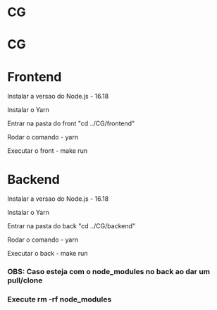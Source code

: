 # CG
# CG

# Frontend
Instalar a versao do Node.js - 16.18

Instalar o Yarn

Entrar na pasta do front "cd ../CG/frontend"

Rodar o comando - yarn 

Executar o front - make run

# Backend

Instalar a versao do Node.js - 16.18

Instalar o Yarn

Entrar na pasta do back "cd ../CG/backend"

Rodar o comando - yarn 

Executar o back - make run

### OBS: Caso esteja com o node_modules no back ao dar um pull/clone
### Execute rm -rf node_modules